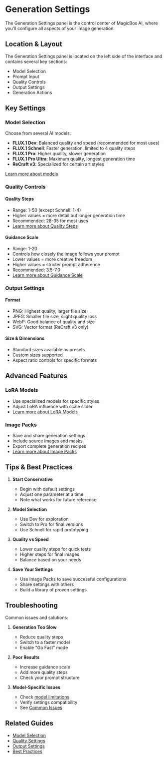 # Generation Settings

The Generation Settings panel is the control center of MagicBox AI, where you'll configure all aspects of your image generation.

## Location & Layout

The Generation Settings panel is located on the left side of the interface and contains several key sections:

- Model Selection
- Prompt Input
- Quality Controls
- Output Settings
- Generation Actions

## Key Settings

### Model Selection

Choose from several AI models:
- **FLUX.1 Dev**: Balanced quality and speed (recommended for most uses)
- **FLUX.1 Schnell**: Faster generation, limited to 4 quality steps
- **FLUX.1 Pro**: Higher quality, slower generation
- **FLUX.1 Pro Ultra**: Maximum quality, longest generation time
- **ReCraft v3**: Specialized for certain art styles

[Learn more about models](../advanced/models.md)

### Quality Controls

#### Quality Steps
- Range: 1-50 (except Schnell: 1-4)
- Higher values = more detail but longer generation time
- Recommended: 28-35 for most uses
- [Learn more about Quality Steps](../advanced/quality-steps.md)

#### Guidance Scale
- Range: 1-20
- Controls how closely the image follows your prompt
- Lower values = more creative freedom
- Higher values = stricter prompt adherence
- Recommended: 3.5-7.0
- [Learn more about Guidance Scale](../advanced/guidance-scale.md)

### Output Settings

#### Format
- PNG: Highest quality, larger file size
- JPEG: Smaller file size, slight quality loss
- WebP: Good balance of quality and size
- SVG: Vector format (ReCraft v3 only)

#### Size & Dimensions
- Standard sizes available as presets
- Custom sizes supported
- Aspect ratio controls for specific formats

## Advanced Features

### LoRA Models
- Use specialized models for specific styles
- Adjust LoRA influence with scale slider
- [Learn more about LoRA Models](../features/lora-models.md)

### Image Packs
- Save and share generation settings
- Include source images and masks
- Export complete generation recipes
- [Learn more about Image Packs](../features/image-packs.md)

## Tips & Best Practices

1. **Start Conservative**
   - Begin with default settings
   - Adjust one parameter at a time
   - Note what works for future reference

2. **Model Selection**
   - Use Dev for exploration
   - Switch to Pro for final versions
   - Use Schnell for rapid prototyping

3. **Quality vs Speed**
   - Lower quality steps for quick tests
   - Higher steps for final images
   - Balance based on your needs

4. **Save Your Settings**
   - Use Image Packs to save successful configurations
   - Share settings with others
   - Build a library of proven settings

## Troubleshooting

Common issues and solutions:

1. **Generation Too Slow**
   - Reduce quality steps
   - Switch to a faster model
   - Enable "Go Fast" mode

2. **Poor Results**
   - Increase guidance scale
   - Add more quality steps
   - Check your prompt structure

3. **Model-Specific Issues**
   - Check [model limitations](../advanced/models.md)
   - Verify settings compatibility
   - See [Common Issues](../help/common-issues.md)

## Related Guides

- [Model Selection](model-selection.md)
- [Quality Settings](quality-settings.md)
- [Output Settings](output-settings.md)
- [Best Practices](../help/best-practices.md)
